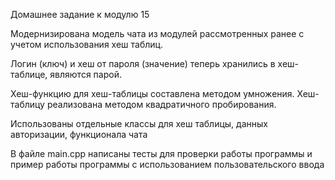 Домашнее задание к модулю 15

Модернизирована модель чата из модулей рассмотренных ранее с учетом использования хеш таблиц.

Логин (ключ) и хеш от пароля (значение) теперь хранились в хеш-таблице, являются парой. 

Хеш-функцию для хеш-таблицы составлена методом умножения. Хеш-таблицу реализована методом квадратичного пробирования.

Использованы отдельные классы для хеш таблицы, данных авторизации, функционала чата

В файле main.cpp написаны тесты для проверки работы программы и пример работы программы с использованием пользовательского ввода


